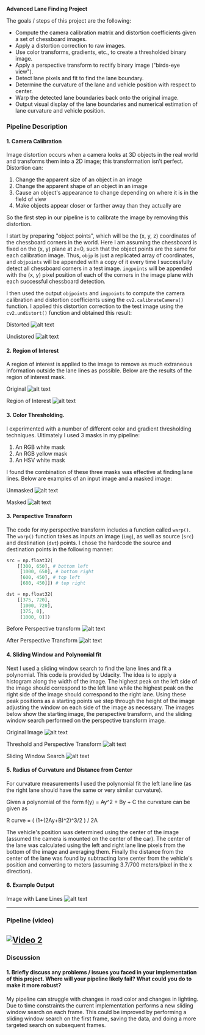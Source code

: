 
**Advanced Lane Finding Project**

The goals / steps of this project are the following:

* Compute the camera calibration matrix and distortion coefficients given a set of chessboard images.
* Apply a distortion correction to raw images.
* Use color transforms, gradients, etc., to create a thresholded binary image.
* Apply a perspective transform to rectify binary image ("birds-eye view").
* Detect lane pixels and fit to find the lane boundary.
* Determine the curvature of the lane and vehicle position with respect to center.
* Warp the detected lane boundaries back onto the original image.
* Output visual display of the lane boundaries and numerical estimation of lane curvature and vehicle position.

[//]: # (Image References)

[image1]: ./output_images/chessboard_distorted.png
[image2]: ./output_images/chessboard_undistorted.png
[image3]: ./output_images/unmasked.png
[image4]: ./output_images/masked.png
[image5]: ./output_images/before_perspective.png
[image6]: ./output_images/after_perspective.png
[image7]: ./output_images/sliding0.png
[image8]: ./output_images/sliding2.png
[image9]: ./output_images/sliding3.png
[image10]: ./output_images/pipeline_out.png

[image11]: ./output_images/no_region.png
[image12]: ./output_images/region.png



### Pipeline Description

#### 1. Camera Calibration

Image distortion occurs when a camera looks at 3D objects in the real world and transforms them into a 2D image; this transformation isn’t perfect. Distortion can:

1. Change the apparent size of an object in an image
2. Change the apparent shape of an object in an image
3. Cause an object's appearance to change depending on where it is in the field of view
4. Make objects appear closer or farther away than they actually are

So the first step in our pipeline is to calibrate the image by removing this distortion.

I start by preparing "object points", which will be the (x, y, z) coordinates of the chessboard corners in the world. Here I am assuming the chessboard is fixed on the (x, y) plane at z=0, such that the object points are the same for each calibration image.  Thus, `objp` is just a replicated array of coordinates, and `objpoints` will be appended with a copy of it every time I successfully detect all chessboard corners in a test image.  `imgpoints` will be appended with the (x, y) pixel position of each of the corners in the image plane with each successful chessboard detection.  

I then used the output `objpoints` and `imgpoints` to compute the camera calibration and distortion coefficients using the `cv2.calibrateCamera()` function.  I applied this distortion correction to the test image using the `cv2.undistort()` function and obtained this result:

Distorted
![alt text][image1]

Undistored
![alt text][image2]

#### 2. Region of Interest

A region of interest is applied to the image to remove as much extraneous information outside the lane lines as possible. Below are the results of the region of interest mask.

Original
![alt text][image11]

Region of Interest
![alt text][image12]

#### 3. Color Thresholding.

I experimented with a number of different color and gradient thresholding techniques. Ultimately I used 3 masks in my pipeline:

1. An RGB white mask
2. An RGB yellow mask
3. An HSV white mask

I found the combination of these three masks was effective at finding lane lines. Below are examples of an input image and a masked image:

Unmasked
![alt text][image3]

Masked
![alt text][image4]

#### 3. Perspective Transform

The code for my perspective transform includes a function called `warp()`.  The `warp()` function takes as inputs an image (`img`), as well as source (`src`) and destination (`dst`) points.  I chose the hardcode the source and destination points in the following manner:

```python
src = np.float32(
    [[300, 650], # bottom left
     [1000, 650], # bottom right
     [600, 450], # top left
     [680, 450]]) # top right

dst = np.float32(
    [[375, 720],
     [1000, 720],
     [375, 0],
     [1000, 0]])

```

Before Perspective transform
![alt text][image5]

After Perspective Transform
![alt text][image6]

#### 4. Sliding Window and Polynomial fit

Next I used a sliding window search to find the lane lines and fit a polynomial. This code is provided by Udacity. The idea is to apply a histogram along the width of the image. The highest peak on the left side of the image should correspond to the left lane while the highest peak on the right side of the image should correspond to the right lane. Using these peak positions as a starting points we step through the height of the image adjusting the window on each side of the image as necessary. The images below show the starting image, the perspective transform, and the sliding window search performed on the perspective transform image.  

Original Image
![alt text][image7]

Threshold and Perspective Transform
![alt text][image8]

Sliding Window Search
![alt text][image9]

#### 5. Radius of Curvature and Distance from Center

For curvature measurements I used the polynomial fit the left lane line (as the right lane should have the same or very similar curvature).

Given a polynomial of the form f(y) = Ay^2 + By + C the curvature can be given as

R
curve = ( (1+(2Ay+B)^2)^3/2 ) / 2A

The vehicle's position was determined using the center of the image (assumed the camera is mounted on the center of the car). The center of the lane was calculated using the left and right lane line pixels from the bottom of the image and averaging them. Finally the distance from the center of the lane was found by subtracting lane center from the vehicle's position and converting to meters (assuming 3.7/700 meters/pixel in the x direction).

#### 6. Example Output

Image with Lane Lines
![alt text][image10]

---

### Pipeline (video)


[![Video 2](https://i.imgur.com/dm6d4Ab.png)](https://youtu.be/CmGLsZQRthg "Self Driving Car Project - Advanced Lane Lines - Click to Watch!")
---

### Discussion

#### 1. Briefly discuss any problems / issues you faced in your implementation of this project.  Where will your pipeline likely fail?  What could you do to make it more robust?

My pipeline can struggle with changes in road color and changes in lighting. Due to time constraints the current implementation performs a new sliding window search on each frame. This could be improved by performing a sliding window search on the first frame, saving the data, and doing a more targeted search on subsequent frames.
